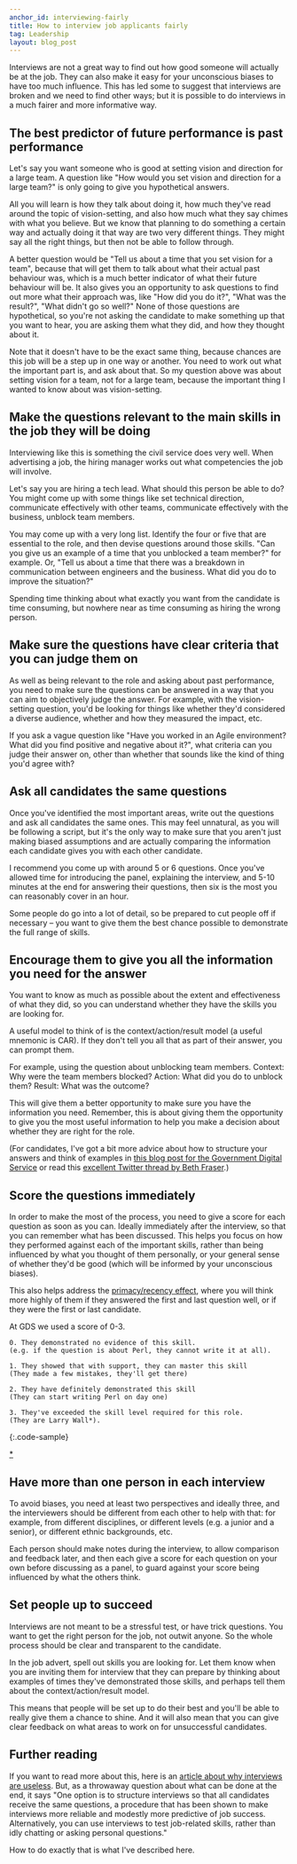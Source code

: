 ```yaml
---
anchor_id: interviewing-fairly
title: How to interview job applicants fairly
tag: Leadership
layout: blog_post
---
```


Interviews are not a great way to find out how good someone will actually be at the job. They can also make it easy for your unconscious biases to have too much influence. This has led some to suggest that interviews are broken and we need to find other ways; but it is possible to do interviews in a much fairer and more informative way.

## The best predictor of future performance is past performance

Let's say you want someone who is good at setting vision and direction for a large team. A question like "How would you set vision and direction for a large team?" is only going to give you hypothetical answers.

All you will learn is how they talk about doing it, how much they've read around the topic of vision-setting, and also how much what they say chimes with what you believe. But we know that planning to do something a certain way and actually doing it that way are two very different things. They might say all the right things, but then not be able to follow through.

A better question would be "Tell us about a time that you set vision for a team", because that will get them to talk about what their actual past behaviour was, which is a much better indicator of what their future behaviour will be. It also gives you an opportunity to ask questions to find out more what their approach was, like "How did you do it?", "What was the result?", "What didn't go so well?" None of those questions are hypothetical, so you're not asking the candidate to make something up that you want to hear, you are asking them what they did, and how they thought about it.

Note that it doesn't have to be the exact same thing, because chances are this job will be a step up in one way or another. You need to work out what the important part is, and ask about that. So my question above was about setting vision for a team, not for a large team, because the important thing I wanted to know about was vision-setting.

## Make the questions relevant to the main skills in the job they will be doing

Interviewing like this is something the civil service does very well. When advertising a job, the hiring manager works out what competencies the job will involve.

Let's say you are hiring a tech lead. What should this person be able to do? You might come up with some things like set technical direction, communicate effectively with other teams, communicate effectively with the business, unblock team members.

You may come up with a very long list. Identify the four or five that are essential to the role, and then devise questions around those skills. "Can you give us an example of a time that you unblocked a team member?" for example. Or, "Tell us about a time that there was a breakdown in communication between engineers and the business. What did you do to improve the situation?"

Spending time thinking about what exactly you want from the candidate is time consuming, but nowhere near as time consuming as hiring the wrong person.

## Make sure the questions have clear criteria that you can judge them on

As well as being relevant to the role and asking about past performance, you need to make sure the questions can be answered in a way that you can aim to objectively judge the answer. For example, with the vision-setting question, you'd be looking for things like whether they'd considered a diverse audience, whether and how they measured the impact, etc.

If you ask a vague question like "Have you worked in an Agile environment? What did you find positive and negative about it?", what criteria can you judge their answer on, other than whether that sounds like the kind of thing you'd agree with?

## Ask all candidates the same questions

Once you've identified the most important areas, write out the questions and ask all candidates the same ones. This may feel unnatural, as you will be following a script, but it's the only way to make sure that you aren't just making biased assumptions and are actually comparing the information each candidate gives you with each other candidate.

I recommend you come up with around 5 or 6 questions. Once you've allowed time for introducing the panel, explaining the interview, and 5-10 minutes at the end for answering their questions, then six is the most you can reasonably cover in an hour.

Some people do go into a lot of detail, so be prepared to cut people off if necessary – you want to give them the best chance possible to demonstrate the full range of skills.

## Encourage them to give you all the information you need for the answer

You want to know as much as possible about the extent and effectiveness of what they did, so you can understand whether they have the skills you are looking for.

A useful model to think of is the context/action/result model (a useful mnemonic is CAR). If they don't tell you all that as part of their answer, you can prompt them.

For example, using the question about unblocking team members. Context: Why were the team members blocked? Action: What did you do to unblock them? Result: What was the outcome?

This will give them a better opportunity to make sure you have the information you need. Remember, this is about giving them the opportunity to give you the most useful information to help you make a decision about whether they are right for the role.

(For candidates, I've got a bit more advice about how to structure your answers and think of examples in [this blog post for the Government Digital Service](https://gdstechnology.blog.gov.uk/2013/12/24/applying-for-a-job-at-gds/) or read this [excellent Twitter thread by Beth Fraser](https://twitter.com/edinbeth/status/1072518477196464130).)

## Score the questions immediately

In order to make the most of the process, you need to give a score for each question as soon as you can. Ideally immediately after the interview, so that you can remember what has been discussed. This helps you focus on how they performed against each of the important skills, rather than being influenced by what you thought of them personally, or your general sense of whether they'd be good (which will be informed by your unconscious biases).

This also helps address the [primacy/recency effect](https://dataworks-ed.com/blog/2014/08/the-primacyrecency-effect/), where you will think more highly of them if they answered the first and last question well, or if they were the first or last candidate.

At GDS we used a score of 0-3.

```
0. They demonstrated no evidence of this skill. 
(e.g. if the question is about Perl, they cannot write it at all).

1. They showed that with support, they can master this skill
(They made a few mistakes, they'll get there)

2. They have definitely demonstrated this skill
(They can start writing Perl on day one)

3. They've exceeded the skill level required for this role.
(They are Larry Wall*).
```
{:.code-sample}

[*](https://en.wikipedia.org/wiki/Larry_Wall)

## Have more than one person in each interview

To avoid biases, you need at least two perspectives and ideally three, and the interviewers should be different from each other to help with that: for example, from different disciplines, or different levels (e.g. a junior and a senior), or different ethnic backgrounds, etc.

Each person should make notes during the interview, to allow comparison and feedback later, and then each give a score for each question on your own before discussing as a panel, to guard against your score being influenced by what the others think.

## Set people up to succeed

Interviews are not meant to be a stressful test, or have trick questions. You want to get the right person for the job, not outwit anyone. So the whole process should be clear and transparent to the candidate.

In the job advert, spell out skills you are looking for. Let them know when you are inviting them for interview that they can prepare by thinking about examples of times they've demonstrated those skills, and perhaps tell them about the context/action/result model.

This means that people will be set up to do their best and you'll be able to really give them a chance to shine. And it will also mean that you can give clear feedback on what areas to work on for unsuccessful candidates.

## Further reading

If you want to read more about this, here is an [article about why interviews are useless](https://www.nytimes.com/2017/04/08/opinion/sunday/the-utter-uselessness-of-job-interviews.html). But, as a throwaway question about what can be done at the end, it says "One option is to structure interviews so that all candidates receive the same questions, a procedure that has been shown to make interviews more reliable and modestly more predictive of job success. Alternatively, you can use interviews to test job-related skills, rather than idly chatting or asking personal questions."

How to do exactly that is what I've described here.
